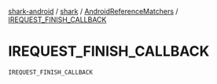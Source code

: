 [shark-android](../../index.md) / [shark](../index.md) / [AndroidReferenceMatchers](index.md) / [IREQUEST_FINISH_CALLBACK](./-i-r-e-q-u-e-s-t_-f-i-n-i-s-h_-c-a-l-l-b-a-c-k.md)

# IREQUEST_FINISH_CALLBACK

`IREQUEST_FINISH_CALLBACK`